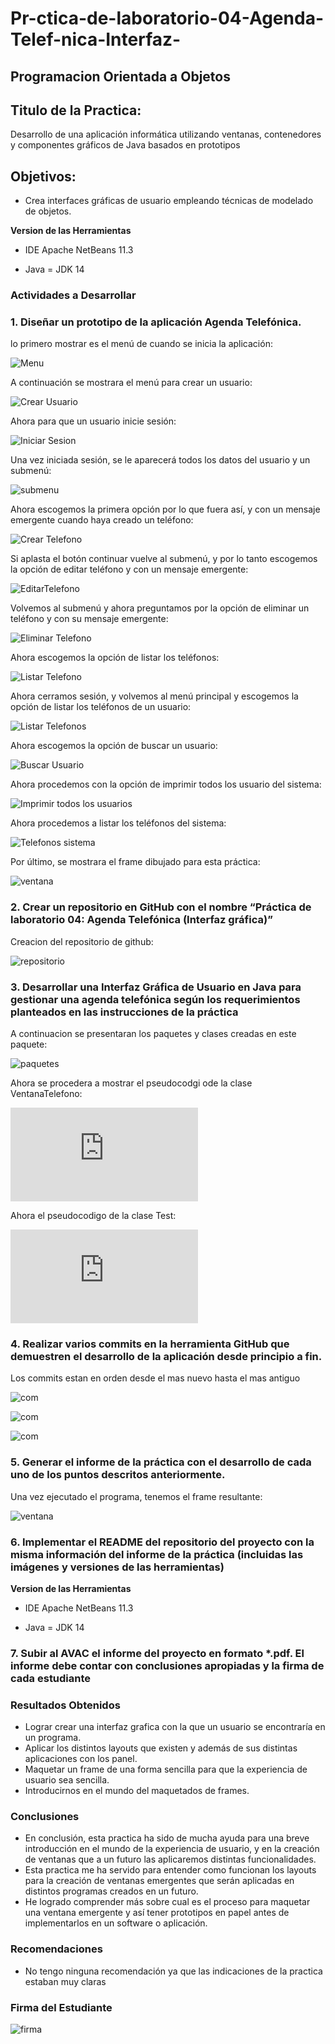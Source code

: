 # Pr-ctica-de-laboratorio-04-Agenda-Telef-nica-Interfaz-

## Programacion Orientada a Objetos

## Titulo de la Practica: 

Desarrollo de una aplicación informática utilizando ventanas, contenedores y componentes gráficos de Java basados en prototipos

## Objetivos:
* Crea interfaces gráficas de usuario empleando técnicas de modelado de objetos.

**Version de las Herramientas**

* IDE Apache NetBeans 11.3

* Java = JDK 14

### Actividades a Desarrollar

### 1. Diseñar un prototipo de la aplicación Agenda Telefónica.

lo primero mostrar es el menú de cuando se inicia la aplicación:

![Menu](https://github.com/adolfojara10/Images-practica04/blob/master/menu.png)

A continuación se mostrara el menú para crear un usuario:

![Crear Usuario](https://github.com/adolfojara10/Images-practica04/blob/master/crearUsuario.png)

Ahora para que un usuario inicie sesión: 

![Iniciar Sesion](https://github.com/adolfojara10/Images-practica04/blob/master/iniciarSesion.png)

Una vez iniciada sesión, se le aparecerá todos los datos del usuario y un submenú:

![submenu](https://github.com/adolfojara10/Images-practica04/blob/master/submenu.png)

Ahora escogemos la primera opción por lo que fuera así, y con un mensaje emergente cuando haya creado un teléfono:

![Crear Telefono](https://github.com/adolfojara10/Images-practica04/blob/master/crearTelefono.png)

Si aplasta el botón continuar vuelve al submenú, y por lo tanto escogemos la opción de editar teléfono y con un mensaje emergente: 

![EditarTelefono](https://github.com/adolfojara10/Images-practica04/blob/master/editarTelefono.png)

Volvemos al submenú y ahora preguntamos por la opción de eliminar un teléfono y con su mensaje emergente:

![Eliminar Telefono](https://github.com/adolfojara10/Images-practica04/blob/master/eliminarTelefono.png)

Ahora escogemos la opción de listar los teléfonos: 

![Listar Telefono](https://github.com/adolfojara10/Images-practica04/blob/master/listarTelefonos.png)

Ahora cerramos sesión, y volvemos al menú principal y escogemos la opción de listar los teléfonos de un usuario: 

![Listar Telefonos](https://github.com/adolfojara10/Images-practica04/blob/master/listarTe.png)

Ahora escogemos la opción de buscar un usuario:

![Buscar Usuario](https://github.com/adolfojara10/Images-practica04/blob/master/buscarUsuario.png)

Ahora procedemos con la opción de imprimir todos los usuario del sistema:

![Imprimir todos los usuarios](https://github.com/adolfojara10/Images-practica04/blob/master/imprimirU.png)

Ahora procedemos a listar los teléfonos del sistema:

![Telefonos sistema](https://github.com/adolfojara10/Images-practica04/blob/master/telefonosSistema.png)

Por último, se mostrara el frame dibujado para esta práctica: 

![ventana](https://github.com/adolfojara10/Images-practica04/blob/master/practica04.png)


### 2. Crear un repositorio en GitHub con el nombre “Práctica de laboratorio 04: Agenda Telefónica (Interfaz gráfica)”

Creacion del repositorio de github:

![repositorio](https://github.com/adolfojara10/Images-practica04/blob/master/repositorio.png)

### 3. Desarrollar una Interfaz Gráfica de Usuario en Java para gestionar una agenda telefónica según los requerimientos planteados en las instrucciones de la práctica

A continuacion se presentaran los paquetes y clases creadas en este paquete:

![paquetes](https://github.com/adolfojara10/Images-practica04/blob/master/paquetes.png)

Ahora se procedera a mostrar el pseudocodgi ode la clase VentanaTelefono:

![VentanaTelefono](https://github.com/adolfojara10/Pr-ctica-de-laboratorio-04-Agenda-Telef-nica-Interfaz-/blob/master/src/ec/ups/edu/vista/VentanaTelefono.java)

Ahora el pseudocodigo de la clase Test:

![Test](https://github.com/adolfojara10/Pr-ctica-de-laboratorio-04-Agenda-Telef-nica-Interfaz-/blob/master/src/ec/ups/edu/test/Test.java)

### 4. Realizar varios commits en la herramienta GitHub que demuestren el desarrollo de la aplicación desde principio a fin.

Los commits estan en orden desde el mas nuevo hasta el mas antiguo

![com](https://github.com/adolfojara10/Images-practica04/blob/master/commit1.png)

![com](https://github.com/adolfojara10/Images-practica04/blob/master/commit2.png)

![com](https://github.com/adolfojara10/Images-practica04/blob/master/commit3.png)

### 5. Generar el informe de la práctica con el desarrollo de cada uno de los puntos descritos anteriormente.

Una vez ejecutado el programa, tenemos el frame resultante:

![ventana](https://github.com/adolfojara10/Images-practica04/blob/master/vista.png)

### 6. Implementar el README del repositorio del proyecto con la misma información del informe de la práctica (incluidas las imágenes y versiones de las herramientas)

**Version de las Herramientas**

* IDE Apache NetBeans 11.3

* Java = JDK 14



### 7. Subir al AVAC el informe del proyecto en formato *.pdf. El informe debe contar con conclusiones apropiadas y la firma de cada estudiante

### Resultados Obtenidos

* Lograr crear una interfaz grafica con la que un usuario se encontraría en un programa.
* Aplicar los distintos layouts que existen y además de sus distintas aplicaciones con los panel.
* Maquetar un frame de una forma sencilla para que la experiencia de usuario sea sencilla.
* Introducirnos en el mundo del maquetados de frames.

### Conclusiones

*	En conclusión, esta practica ha sido de mucha ayuda para una breve introducción en el mundo de la experiencia de usuario, y en la creación de ventanas que a un futuro las aplicaremos distintas funcionalidades. 
*	Esta practica me ha servido para entender como funcionan los layouts para la creación de ventanas emergentes que serán aplicadas en distintos programas creados en un futuro.
*	He logrado comprender más sobre cual es el proceso para maquetar una ventana emergente y así tener prototipos en papel antes de implementarlos en un software o aplicación.

### Recomendaciones

*	No tengo ninguna recomendación ya que las indicaciones de la practica estaban muy claras 

### Firma del Estudiante

![firma](https://github.com/adolfojara10/ImagesGitHub/blob/master/firma%20electronica.jpg)














